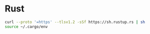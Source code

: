 # Rust

```sh
curl --proto '=https' --tlsv1.2 -sSf https://sh.rustup.rs | sh
source ~/.cargo/env
```
